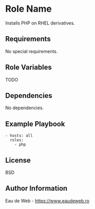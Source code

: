 Role Name
=========

Installs PHP on RHEL derivatives.

Requirements
------------

No special requirements.

Role Variables
--------------

TODO

Dependencies
------------

No dependencies.

Example Playbook
----------------

    - hosts: all
      roles:
        - php

License
-------

BSD

Author Information
------------------

Eau de Web - https://www.eaudeweb.ro
